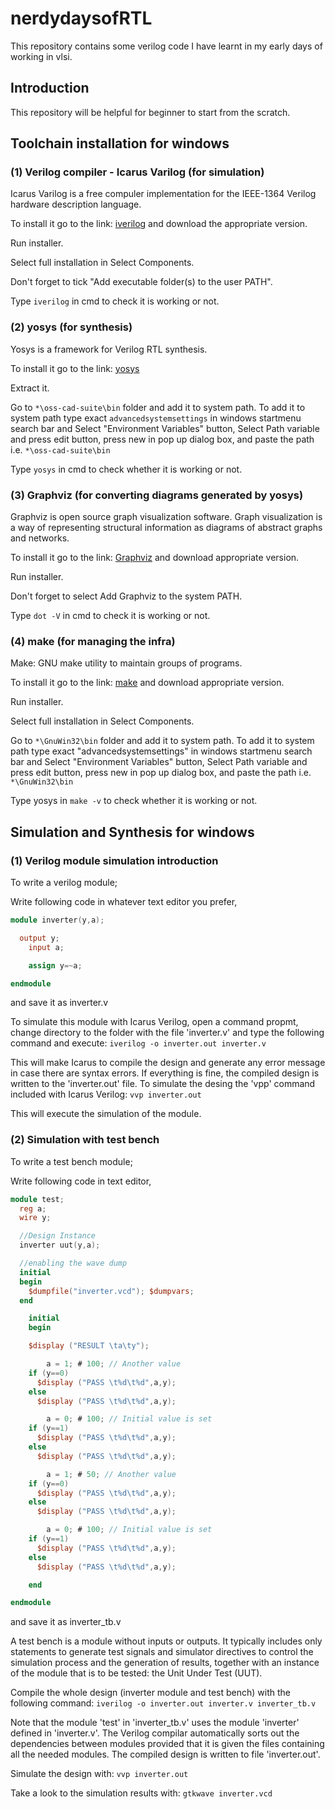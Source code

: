 # nerdydaysofRTL

This repository contains some verilog code I have learnt in my early days of working in vlsi.

## Introduction

This repository will be helpful for beginner to start from the scratch.

## Toolchain installation for windows

### (1) Verilog compiler - Icarus Varilog (for simulation)

Icarus Varilog is a free compuler implementation for the IEEE-1364 Verilog hardware description language.

To install it go to the link: [iverilog](https://bleyer.org/icarus/) and download the appropriate version.

Run installer.

Select full installation in Select Components.

Don't forget to tick "Add executable folder(s) to the user PATH".

Type ```iverilog``` in cmd to check it is working or not.

### (2) yosys (for synthesis)

Yosys is a framework for Verilog RTL synthesis.

To install it go to the link: [yosys](https://github.com/YosysHQ/oss-cad-suite-build/releases/tag/2022-11-29)

Extract it.

Go to ```*\oss-cad-suite\bin``` folder and add it to system path. To add it to system path type exact ```advancedsystemsettings``` in windows startmenu search bar and Select "Environment Variables" button, Select Path variable and press edit button, press new in pop up dialog box, and paste the path i.e. ```*\oss-cad-suite\bin```

Type ```yosys``` in cmd to check whether it is working or not.

### (3) Graphviz (for converting diagrams generated by yosys)

Graphviz is open source graph visualization software. Graph visualization is a way of representing structural information as diagrams of abstract graphs and networks.

To install it go to the link: [Graphviz](https://graphviz.org/download/) and download appropriate version.

Run installer.

Don't forget to select Add Graphviz to the system PATH.

Type ```dot -V``` in cmd to check it is working or not.

### (4) make (for managing the infra)

Make: GNU make utility to maintain groups of programs.

To install it go to the link: [make](https://gnuwin32.sourceforge.net/packages/make.htm) and download appropriate version.

Run installer.

Select full installation in Select Components.

Go to ```*\GnuWin32\bin``` folder and add it to system path. To add it to system path type exact "advancedsystemsettings" in windows startmenu search bar and Select "Environment Variables" button, Select Path variable and press edit button, press new in pop up dialog box, and paste the path i.e. ```*\GnuWin32\bin```

Type yosys in ```make -v``` to check whether it is working or not.

## Simulation and Synthesis for windows

### (1) Verilog module simulation introduction

To write a verilog module;

Write following code in whatever text editor you prefer,

```verilog
module inverter(y,a);

  output y;
	input a;

	assign y=~a;

endmodule
```

and save it as inverter.v

To simulate this module with Icarus Verilog, open a command propmt, change directory to the folder with the file 'inverter.v' and type the following command and execute: ```iverilog -o inverter.out inverter.v```

This will make Icarus to compile the design and generate any error message in case there are syntax errors. If everything is fine, the compiled design is written to the 'inverter.out' file. To simulate the desing the 'vpp' command included with Icarus Verilog: ```vvp inverter.out```

This will execute the simulation of the module.

### (2) Simulation with test bench

To write a test bench module;

Write following code in text editor,

```verilog
module test;
  reg a;
  wire y;

  //Design Instance
  inverter uut(y,a);

  //enabling the wave dump
  initial
  begin
    $dumpfile("inverter.vcd"); $dumpvars;
  end

	initial
	begin

    $display ("RESULT \ta\ty");

		a = 1; # 100; // Another value
    if (y==0)
      $display ("PASS \t%d\t%d",a,y);
    else
      $display ("PASS \t%d\t%d",a,y);

		a = 0; # 100; // Initial value is set
    if (y==1)
      $display ("PASS \t%d\t%d",a,y);
    else
      $display ("PASS \t%d\t%d",a,y);

		a = 1; # 50; // Another value
    if (y==0)
      $display ("PASS \t%d\t%d",a,y);
    else
      $display ("PASS \t%d\t%d",a,y);

		a = 0; # 100; // Initial value is set
    if (y==1)
      $display ("PASS \t%d\t%d",a,y);
    else
      $display ("PASS \t%d\t%d",a,y);

	end

endmodule
```

and save it as inverter_tb.v

A test bench is a module without inputs or outputs. It typically includes only statements to generate test signals and simulator directives to control the simulation process and the generation of results, together with an instance of the module that is to be tested: the Unit Under Test (UUT).

Compile the whole design (inverter module and test bench) with the following command: ```iverilog -o inverter.out inverter.v inverter_tb.v```

Note that the module 'test' in 'inverter_tb.v' uses the module 'inverter' defined in 'inverter.v'. The Verilog compilar automatically sorts out the dependencies between modules provided that it is given the files containing all the needed modules. The compiled design is written to file 'inverter.out'.

Simulate the design with: ```vvp inverter.out```

Take a look to the simulation results with: ```gtkwave inverter.vcd```
